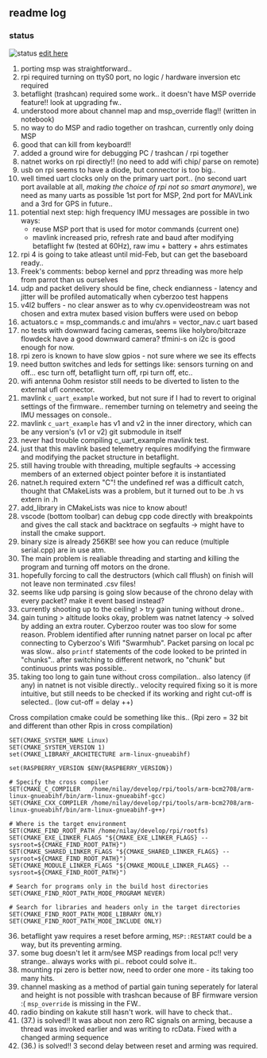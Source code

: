 ## readme log

### status 
![status](https://drive.google.com/uc?export=view&id=19W_tH0GL1MzeCuHXVomWUDyCzVb7xr2Z)
[edit here](https://drive.google.com/drive/folders/1s6eHkhIduhhTMLy5Cp-5nNKC-lqeFxvV?usp=sharing)

1. porting msp was straightforward.. 
2. rpi required turning on ttyS0 port, no logic / hardware inversion etc required
3. betaflight (trashcan) required some work.. it doesn't have MSP override feature!! look at upgrading fw..
4. understood more about channel map and msp_override flag!! (written in notebook)
5. no way to do MSP and radio together on trashcan, currently only doing MSP
6. good that can kill from keyboard!!
7. added a ground wire for debugging PC / trashcan / rpi together
8. natnet works on rpi directly!! (no need to add wifi chip/ parse on remote)
9. usb on rpi seems to have a diode, but connector is too big.. 
10. well timed uart clocks only on the primary uart port.. (no second uart port available at all, *making the choice of rpi not so smart anymore*), we need as many uarts as possible 1st port for MSP, 2nd port for MAVLink and a 3rd for GPS in future..
11. potential next step: high frequency IMU messages are possible in two ways:
    * reuse MSP port that is used for motor commands (current one)
    * mavlink increased prio, refresh rate and baud after modifying betaflight fw (tested at 60Hz), raw imu + battery + ahrs estimates
12. rpi 4 is going to take atleast until mid-Feb, but can get the baseboard ready..
13. Freek's comments: bebop kernel and pprz threading was more help from parrot than us ourselves
14. udp and packet delivery should be fine, check endianness - latency and jitter will be profiled automatically when cyberzoo test happens
15. v4l2 buffers - no clear answer as to why cv.openvideostream was not chosen and extra mutex based vision buffers were used on bebop
16. actuators.c = msp_commands.c and imu/ahrs = vector_nav.c uart based
17. no tests with downward facing cameras, seems like holybro/bitcraze flowdeck have a good downward camera? tfmini-s on i2c is good enough for now.
18. rpi zero is known to have slow gpios - not sure where we see its effects
19. need button switches and leds for settings like: sensors turning on and off... esc turn off, betaflight turn off, rpi turn off, etc..
20. wifi antenna 0ohm resistor still needs to be diverted to listen to the external ufl connector.
21. mavlink `c_uart_example` worked, but not sure if I had to revert to original settings of the firmware.. remember turning on telemetry and seeing the IMU messages on console..
22. mavlink `c_uart_example` has v1 and v2 in the inner directory, which can be any version's (v1 or v2) git submodule in itself
23. never had trouble compiling c_uart_example mavlink test.
24. just that this mavlink based telemetry requires modifying the firmware and modifying the packet structure in betaflight.
25. still having trouble with threading, multiple segfaults -> accessing members of an externed object pointer before it is instantiated
26. natnet.h required extern "C"! the undefined ref was a difficult catch, thought that CMakeLists was a problem, but it turned out to be .h vs extern in .h
27. add_library in CMakeLists was nice to know about!
28. vscode (bottom toolbar) can debug cpp code directly with breakpoints and gives the call stack and backtrace on segfaults -> might have to install the cmake support.
29. binary size is already 256KB! see how you can reduce (multiple serial.cpp) are in use atm.
30. The main problem is realiable threading and starting and killing the program and turning off motors on the drone.
31. hopefully forcing to call the destructors (which call fflush) on finish will not leave non terminated .csv files!
32. seems like udp parsing is going slow because of the chrono delay with every packet? make it event based instead?
33. currently shooting up to the ceiling! > try gain tuning without drone..
34. gain tuning > altitude looks okay, problem was natnet latency -> solved by adding an extra router. Cyberzoo router was too slow for some reason. Problem identified after running natnet parser on local pc after connecting to Cyberzoo's Wifi "Swarmhub". Packet parsing on local pc was slow.. also `printf` statements of the code looked to be printed in "chunks".. after switching to different network, no "chunk" but continuous prints was possible..
35. taking too long to gain tune without cross compilation.. also latency (if any) in natnet is not visible directly.. velocity required fixing so it is more intuitive, but still needs to be checked if its working and right cut-off is selected.. (low cut-off = delay ++)

Cross compilation cmake could be something like this.. (Rpi zero = 32 bit and different than other Rpis in cross compilation)
```
SET(CMAKE_SYSTEM_NAME Linux)
SET(CMAKE_SYSTEM_VERSION 1)
set(CMAKE_LIBRARY_ARCHITECTURE arm-linux-gnueabihf)

set(RASPBERRY_VERSION $ENV{RASPBERRY_VERSION})

# Specify the cross compiler
SET(CMAKE_C_COMPILER   /home/nilay/develop/rpi/tools/arm-bcm2708/arm-linux-gnueabihf/bin/arm-linux-gnueabihf-gcc)
SET(CMAKE_CXX_COMPILER /home/nilay/develop/rpi/tools/arm-bcm2708/arm-linux-gnueabihf/bin/arm-linux-gnueabihf-g++)

# Where is the target environment
SET(CMAKE_FIND_ROOT_PATH /home/nilay/develop/rpi/rootfs)
SET(CMAKE_EXE_LINKER_FLAGS "${CMAKE_EXE_LINKER_FLAGS} --sysroot=${CMAKE_FIND_ROOT_PATH}")
SET(CMAKE_SHARED_LINKER_FLAGS "${CMAKE_SHARED_LINKER_FLAGS} --sysroot=${CMAKE_FIND_ROOT_PATH}")
SET(CMAKE_MODULE_LINKER_FLAGS "${CMAKE_MODULE_LINKER_FLAGS} --sysroot=${CMAKE_FIND_ROOT_PATH}")

# Search for programs only in the build host directories
SET(CMAKE_FIND_ROOT_PATH_MODE_PROGRAM NEVER)

# Search for libraries and headers only in the target directories
SET(CMAKE_FIND_ROOT_PATH_MODE_LIBRARY ONLY)
SET(CMAKE_FIND_ROOT_PATH_MODE_INCLUDE ONLY)
```

36. betaflight yaw requires a reset before arming, `MSP::RESTART` could be a way, but its preventing arming.
37. some bug doesn't let it arm/see MSP readings from local pc!! very strange.. always works with pi.. reboot could solve it..
38. mounting rpi zero is better now, need to order one more - its taking too many hits.
39. channel masking as a method of partial gain tuning seperately for lateral and height is not possible with trashcan because of BF firmware version :( `msp_override` is missing in the FW..
40. radio binding on kakute still hasn't work. will have to check that..
41. (37.) is solved!! It was about non zero RC signals on arming, because a thread was invoked earlier and was writing to rcData. Fixed with a changed arming sequence
42. (36.) is solved!! 3 second delay between reset and arming was required.


